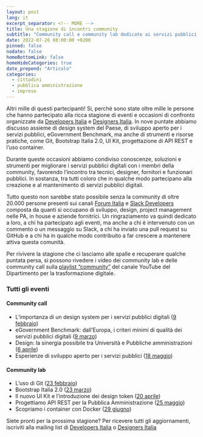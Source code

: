 ```yaml
---
layout: post
lang: it
excerpt_separator: <!-- MORE -->
title: Una stagione di incontri community
subtitle: "Community call e community lab dedicate ai servizi pubblici digitali: facciamo un bilancio insieme."
date: 2022-07-26 08:00:00 +0200
pinned: false
nodate: false
homeBottomLink: false
homeHideCategories: true
date_prepend: "Articolo"
categories:
  - cittadini
  - pubblica amministrazione
  - imprese
---
```


<!-- MORE -->
Altri mille di questi partecipanti! Si, perché sono state oltre mille le persone che hanno partecipato alla ricca stagione di eventi e occasioni di confronto organizzate da [Developers Italia](https://developers.italia.it/) e [Designers Italia](https://designers.italia.it/). In nove puntate abbiamo discusso assieme di design system del Paese, di sviluppo aperto per i servizi pubblici, eGovernment Benchmark, ma anche di strumenti e risorse pratiche, come Git, Bootstrap Italia 2.0, UI Kit, progettazione di API REST e l’uso container.

Durante queste occasioni abbiamo condiviso conoscenze, soluzioni e strumenti per migliorare i servizi pubblici digitali con i membri della community, favorendo l’incontro tra tecnici, designer, fornitori e funzionari pubblici. In sostanza, tra tutti coloro che in qualche modo partecipano alla creazione e al mantenimento di servizi pubblici digitali.

Tutto questo non sarebbe stato possibile senza la community di oltre 20.000 persone presenti sui canali [Forum Italia](https://forum.italia.it/) e [Slack Developers](https://slack.developers.italia.it/) composta da quanti si occupano di sviluppo, design, project management nelle PA, in house e aziende fornitrici. Un ringraziamento va quindi dedicato a loro, a chi ha partecipato agli eventi, ma anche a chi è intervenuto con un commento o un messaggio su Slack, a chi ha inviato una pull request su GitHub e a chi ha in qualche modo contribuito a far crescere a mantenere attiva questa comunità.

Per rivivere la stagione che ci lasciamo alle spalle e recuperare qualche puntata persa, si possono rivedere i video dei community lab e delle community call sulla [playlist “community”](https://www.youtube.com/playlist?list=PLLZQsns4g-N5Eu8xv0L-iYhGU-IWBQSTL) del canale YouTube del Dipartimento per la trasformazione digitale. 

### Tutti gli eventi


#### Community call
- L’importanza di un design system per i servizi pubblici digitali ([9 febbraio](https://designers.italia.it/notizie/Pubblicato-filmato-ccall-9febbraio/))
- eGovernment Benchmark: dall’Europa, i criteri minimi di qualità dei servizi pubblici digitali ([9 marzo](https://designers.italia.it/notizie/Come-UE-valuta-servizi-pubblici-digitali/))
- Design: la sinergia possibile tra Università e Pubbliche amministrazioni ([6 aprile](https://designers.italia.it/notizie/PA-Universita-progettare-servizi-pubblici-insieme/))
- Esperienze di sviluppo aperto per i servizi pubblici ([18 maggio](https://designers.italia.it/notizie/sviluppo-open-source-migliorare-servizi-pubblici/))

#### Community lab

- L’uso di Git ([23 febbraio](https://www.youtube.com/watch?v=2Ph4VSyi9lU&list=PLLZQsns4g-N5Eu8xv0L-iYhGU-IWBQSTL&index=9))
- Bootstrap Italia 2.0 ([23 marzo](https://designers.italia.it/notizie/Accessibilita-migliorata-con-bootstrap-italia/))
- Il nuovo UI Kit e l’introduzione dei design token ([20 aprile](https://designers.italia.it/notizie/Community-lab-a-che-punto-siamo-con-UIkit-design-token/))
- Progettiamo API REST per la Pubblica Amministrazione ([25 maggio](https://designers.italia.it/notizie/Progettare-API-interoperabili-conformi-linee-guida-Agid/))
- Scopriamo i container con Docker ([29 giugno](https://designers.italia.it/notizie/Community-lab-container-strumenti-per-servizi-pubblici-digitali/))

Siete pronti per la prossima stagione? Per ricevere tutti gli aggiornamenti, iscriviti alla mailing list di [Developers Italia](https://unisciti.developers.italia.it) o [Designers Italia](https://unisciti.designers.italia.it) 
